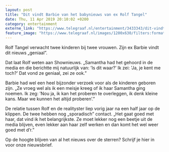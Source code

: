 ```yaml
---
layout: post
title: "Dit vindt Barbie van het babynieuws van ex Rolf Tangel"
date: Thu, 11 Apr 2019 20:10:02 +0200
category: entertainment
externe_link: "https://www.telegraaf.nl/entertainment/3433343/dit-vindt-barbie-van-het-babynieuws-van-ex-rolf-tangel"
feature_image: "https://www.telegraaf.nl/images/1200x630/filters:format(jpeg):quality(80)/cdn-kiosk-api.telegraaf.nl/74d8473c-5c88-11e9-bdb3-0218eaf05005.png"
---
```


<p class="intro">Rolf Tangel verwacht twee kinderen bij twee vrouwen. Zijn ex Barbie vindt dit nieuws „geniaal”.</p> <p>Dat laat Rolf weten aan Shownieuws. „Samantha had het gehoord in de media en die berichtte mij natuurlijk van: ’Is dit waar?’ Ik zei: ’Ja, je kent me toch?’ Dat vond ze geniaal, zei ze ook.”</p><p>Barbie had wel een heel bijzonder verzoek voor als de kinderen geboren zijn. „Ze vroeg wel als ik een meisje kreeg of ik haar Samantha ging noemen. Ik zeg: ’Nou ja, ik kan het proberen te overleggen, ik denk kleine kans. Maar we kunnen het altijd proberen’.”</p><p>De relatie tussen Rolf en de realityster liep vorig jaar na een half jaar op de klippen. De twee hebben nog „sporadisch” contact. „Het gaat goed met haar, dat vind ik het belangrijkste. Ze moet lekker nog een beetje uit de media blijven, even lekker aan haar zelf werken en dan komt het wel weer goed met d’r.”</p><p>Op de hoogte blijven van al het nieuws over de sterren? Schrijf je hier in voor onze nieuwsbrief.</p>
